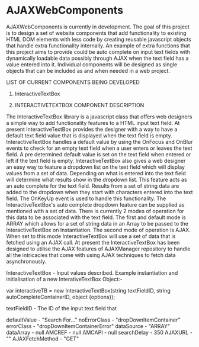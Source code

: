 # AJAXWebComponents

AJAXWebComponents is currently in development.  The goal of this project is to design a set of website components that add functionality to existing HTML DOM elements with less code by creating reusable javascript objects that handle extra functionality internally.  An example of extra functions that this project aims to provide could be auto complete on input text fields with dynamically loadable data possibly through AJAX when the text field has a value entered into it.  Individual components will be designed as single objects that can be included as and when needed in a web project.

LIST OF CURRENT COMPONENTS BEING DEVELOPED

1. InteractiveTextBox

1. INTERACTIVETEXTBOX COMPONENT DESCRIPTION

The InteractiveTextBox library is a javascript class that offers web designers a simple way to add functionality features to a HTML input text field.  At present InteractiveTextBox provides the designer with a way to have a default text field value that is displayed when the text field is empty.  InteractiveTextBox handles a default value by using the OnFocus and OnBlur events to check for an empty text field when a user enters or leaves the text field.  A pre determined default value is set on the text field when entered or left if the text field is empty.  InteractiveTextBox also gives a web designer an easy way to feature a dropdown list on the text field which will display values from a set of data.  Depending on what is entered into the text field will determine what results show in the dropdown list.  This feature acts as an auto complete for the text field.  Results from a set of string data are added to the dropdown when they start with characters entered into the text field.  The OnKeyUp event is used to handle this functionality.  The InteractiveTextBox's auto complete dropdown feature can be supplied as mentioned with a set of data.  There is currently 2 modes of operation for this data to be associated with the text field.  The first and default mode is ARRAY which allows for a set of string data in an Array to be passed to the InteractiveTextBox on Instantiation.  The second mode of operation is AJAX.  When set to this mode InteractiveTextBox will use a set of data that is fetched using an AJAX call.  At present the InteractiveTextBox has been designed to utilise the AJAX features of AJAXManager repository to handle all the intricacies that come with using AJAX techniques to fetch data asynchronously.

InteractiveTextBox - Input values described.
Example instantiation and initialisation of a new InterativeTextBox Object:-

var interactiveTB = new InteractiveTextBox(string textFieldID, string autoCompleteContainerID, object {options});

textFieldID - The ID of the input text field that

defaultValue - "Search For..."
noErrorClass - "dropDownItemContainer"
errorClass - "dropDownItemContainerError"
dataSource - "ARRAY"
dataArray - null
AMCREF - null
AMCAPI - null
searchDelay - 350
AJAXURL - ""
AJAXFetchMethod - "GET"
